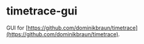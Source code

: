 # timetrace-gui

GUI for [https://github.com/dominikbraun/timetrace](https://github.com/dominikbraun/timetrace).
